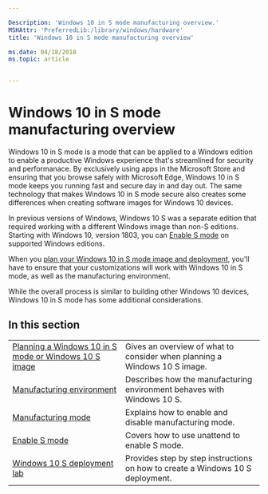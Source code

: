 ```yaml
---

Description: 'Windows 10 in S mode manufacturing overview.'
MSHAttr: 'PreferredLib:/library/windows/hardware'
title: 'Windows 10 in S mode manufacturing overview'

ms.date: 04/18/2018
ms.topic: article


---
```


# Windows 10 in S mode manufacturing overview

Windows 10 in S mode is a mode that can be applied to a Windows edition to enable a productive Windows experience that's streamlined for security and performanace. By exclusively using apps in the Microsoft Store and ensuring that you browse safely with Microsoft Edge, Windows 10 in S mode keeps you running fast and secure day in and day out. The same technology that makes Windows 10 in S mode secure also creates some differences when creating software images for Windows 10 devices.

In previous versions of Windows, Windows 10 S was a separate edition that required working with a different Windows image than non-S editions. Starting with Windows 10, version 1803, you can [Enable S mode](windows-10-s-enable-s-mode.md) on supported Windows editions.

When you [plan your Windows 10 in S mode image and deployment](windows-10-s-planning.md), you'll have to ensure that your customizations will work with Windows 10 in S mode, as well as the manufacturing environment.

While the overall process is similar to building other Windows 10 devices, Windows 10 in S mode has some additional considerations.

## In this section

| | |
| ----- | ----- |
| [Planning a Windows 10 in S mode or Windows 10 S image](windows-10-s-planning.md) | Gives an overview of what to consider when planning a Windows 10 S image. |
| [Manufacturing environment](windows-10-s-manufacturing-considerations.md) | Describes how the manufacturing environment behaves with Windows 10 S. |
| [Manufacturing mode](windows-10-s-manufacturing-mode.md) | Explains how to enable and disable manufacturing mode. |
| [Enable S mode](windows-10-s-enable-s-mode.md) | Covers how to use unattend to enable S mode. |
| [Windows 10 S deployment lab](windows-10-s-deployment-sxs.md) | Provides step by step instructions on how to create a Windows 10 S deployment. |